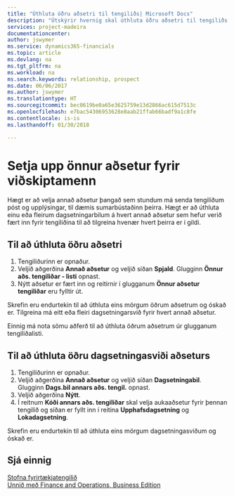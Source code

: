 ```yaml
---
title: "Úthluta öðru aðsetri til tengiliðs| Microsoft Docs"
description: "Útskýrir hvernig skal úthluta öðru aðsetri til tengiliðs eða viðfangs, þangað sem stundum eru sendar upplýsingar til þeirra."
services: project-madeira
documentationcenter: 
author: jswymer
ms.service: dynamics365-financials
ms.topic: article
ms.devlang: na
ms.tgt_pltfrm: na
ms.workload: na
ms.search.keywords: relationship, prospect
ms.date: 06/06/2017
ms.author: jswymer
ms.translationtype: HT
ms.sourcegitcommit: bec0619be0a65e3625759e13d2866ac615d7513c
ms.openlocfilehash: e7bac54306953628e8aab21ffab66badf9a1c8fe
ms.contentlocale: is-is
ms.lasthandoff: 01/30/2018

---
```

# <a name="set-up-alternative-addresses-for-contacts"></a>Setja upp önnur aðsetur fyrir viðskiptamenn
Hægt er að velja annað aðsetur þangað sem stundum má senda tengiliðum póst og upplýsingar, til dæmis sumarbústaðinn þeirra. Hægt er að úthluta einu eða fleirum dagsetningarbilum á hvert annað aðsetur sem hefur verið fært inn fyrir tengiliðina til að tilgreina hvenær hvert þeirra er í gildi.

## <a name="to-assign-an-alternate-address"></a>Til að úthluta öðru aðsetri
1. Tengiliðurinn er opnaður.
2. Veljið aðgerðina **Annað aðsetur** og veljið síðan **Spjald**. Glugginn **Önnur aðs. tengiliðar - listi** opnast.
3. Nýtt aðsetur er fært inn og reitirnir í glugganum **Önnur aðsetur tengiliðar** eru fylltir út.

Skrefin eru endurtekin til að úthluta eins mörgum öðrum aðsetrum og óskað er. Tilgreina má eitt eða fleiri dagsetningarsvið fyrir hvert annað aðsetur.

Einnig má nota sömu aðferð til að úthluta öðrum aðsetrum úr glugganum tengiliðalisti.

## <a name="to-assign-an-alternate-address-date-range"></a>Til að úthluta öðru dagsetningasviði aðseturs
1. Tengiliðurinn er opnaður.
2. Veljið aðgerðina **Annað aðsetur** og veljið síðan **Dagsetningabil**. Glugginn **Dags.bil annars aðs. tengil.** opnast.
3. Veljið aðgerðina **Nýtt**.
4. Í reitnum **Kóði annars aðs. tengiliðar** skal velja aukaaðsetur fyrir þennan tengilið og síðan er fyllt inn í reitina **Upphafsdagsetning** og **Lokadagsetning**.

Skrefin eru endurtekin til að úthluta eins mörgum dagsetningasviðum og óskað er.

## <a name="see-also"></a>Sjá einnig
[Stofna fyrirtækjatengilið](marketing-create-contact-companies.md)  
[Unnið með Finance and Operations, Business Edition](ui-work-product.md)

